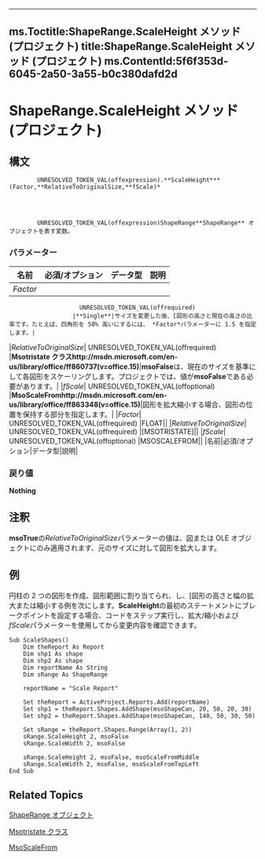 
---
ms.Toctitle:ShapeRange.ScaleHeight メソッド (プロジェクト)
title:ShapeRange.ScaleHeight メソッド (プロジェクト)
ms.ContentId:5f6f353d-6045-2a50-3a55-b0c380dafd2d
---
# ShapeRange.ScaleHeight メソッド (プロジェクト)





## 構文

            UNRESOLVED_TOKEN_VAL(offexpression).**ScaleHeight***(Factor,**RelativeToOriginalSize,**fScale)*




            UNRESOLVED_TOKEN_VAL(offexpression)ShapeRange**ShapeRange** オブジェクトを表す変数。

### パラメーター

|**名前**|**必須/オプション**|**データ型**|**説明**|
|---|---|---|---|
|*Factor*|
                        UNRESOLVED_TOKEN_VAL(offrequired)
                      |**Single**|サイズを変更した後、[図形の高さと現在の高さの比率です。たとえば、四角形を 50% 高いにするには、 *Factor*パラメーターに 1.5 を指定します。|
|*RelativeToOriginalSize*|
                        UNRESOLVED_TOKEN_VAL(offrequired)
                      |**Msotristate クラスhttp://msdn.microsoft.com/en-us/library/office/ff860737(v=office.15)**|**msoFalse**は、現在のサイズを基準にして各図形をスケーリングします。プロジェクトでは、値が**msoFalse**である必要があります。|
|*fScale*|
                        UNRESOLVED_TOKEN_VAL(offoptional)
                      |**MsoScaleFromhttp://msdn.microsoft.com/en-us/library/office/ff863348(v=office.15)**|図形を拡大縮小する場合、図形の位置を保持する部分を指定します。|
|*Factor*|
                        UNRESOLVED_TOKEN_VAL(offrequired)
                      |FLOAT||
|*RelativeToOriginalSize*|
                        UNRESOLVED_TOKEN_VAL(offrequired)
                      |[MSOTRISTATE]||
|*fScale*|
                        UNRESOLVED_TOKEN_VAL(offoptional)
                      |MSOSCALEFROM||
|名前|必須/オプション|データ型|説明|



### 戻り値
**Nothing**





## 注釈
**msoTrue**の*RelativeToOriginalSize*パラメーターの値は、図または OLE オブジェクトにのみ適用されます、元のサイズに対して図形を拡大します。



## 例
円柱の 2 つの図形を作成、図形範囲に割り当てられ、し、[図形の高さと幅の拡大または縮小する例を次にします。**ScaleHeight**の最初のステートメントにブレークポイントを設定する場合、コードをステップ実行し、拡大/縮小および*fScale*パラメーターを使用してから変更内容を確認できます。

```vba
Sub ScaleShapes()
    Dim theReport As Report
    Dim shp1 As shape
    Dim shp2 As shape
    Dim reportName As String
    Dim sRange As ShapeRange
    
    reportName = "Scale Report"
    
    Set theReport = ActiveProject.Reports.Add(reportName)
    Set shp1 = theReport.Shapes.AddShape(msoShapeCan, 20, 50, 20, 30)
    Set shp2 = theReport.Shapes.AddShape(msoShapeCan, 140, 50, 30, 50)
        
    Set sRange = theReport.Shapes.Range(Array(1, 2))
    sRange.ScaleHeight 2, msoFalse
    sRange.ScaleWidth 2, msoFalse

    sRange.ScaleHeight 2, msoFalse, msoScaleFromMiddle
    sRange.ScaleWidth 2, msoFalse, msoScaleFromTopLeft
End Sub
```




## Related Topics

[ShapeRange オブジェクト](315031aa-4b8c-424b-26e7-ce15897beb05.md)

[Msotristate クラス](http://msdn.microsoft.com/en-us/library/office/ff860737(v=office.15))

[MsoScaleFrom](http://msdn.microsoft.com/en-us/library/office/ff863348(v=office.15))




